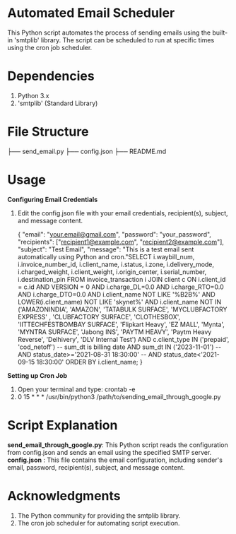 # Automated Email Scheduler
This Python script automates the process of sending emails using the built-in 'smtplib' library. The script can be scheduled to run at specific times using the cron job scheduler.


# Dependencies
1. Python 3.x
2. 'smtplib' (Standard Library)

# File Structure

├── send_email.py
├── config.json
├── README.md

# Usage

**Configuring Email Credentials**
1. Edit the config.json file with your email credentials, recipient(s), subject, and message content.

    {
    "email": "your.email@gmail.com",
    "password": "your_password",
    "recipients": ["recipient1@example.com", "recipient2@example.com"],
    "subject": "Test Email",
    "message": "This is a test email sent automatically using Python and cron."SELECT i.waybill_num,
       i.invoice_number_id,
       i.client_name,
       i.status,
       i.zone,
       i.delivery_mode,
       i.charged_weight,
       i.client_weight,
       i.origin_center,
       i.serial_number,
       i.destination_pin
FROM invoice_transaction i
JOIN client c ON i.client_id = c.id
AND VERSION = 0
AND i.charge_DL=0.0
AND i.charge_RTO=0.0
AND i.charge_DTO=0.0
AND i.client_name NOT LIKE '%B2B%'
AND LOWER(i.client_name) NOT LIKE 'skynet%'
AND i.client_name NOT IN ('AMAZONINDIA',
                          'AMAZON',
                          'TATABULK SURFACE',
                          'MYCLUBFACTORY EXPRESS' ,
                          'CLUBFACTORY SURFACE',
                          'CLOTHESBOX',
                          'IITTECHFESTBOMBAY SURFACE',
                          'Flipkart Heavy',
                          'EZ MALL',
                          'Mynta',
                          'MYNTRA SURFACE',
                          'Jabong INS',
                          'PAYTM HEAVY',
                          'Paytm Heavy Reverse',
                          'Delhivery',
                          'DLV Internal Test')
AND c.client_type IN ('prepaid', 'cod_netoff')
-- sum_dt is billing date 
AND sum_dt IN ('2023-11-01')
-- AND status_date>='2021-08-31 18:30:00'
-- AND status_date<'2021-09-15 18:30:00'
ORDER BY i.client_name;
   }

**Setting up Cron Job**

1. Open your terminal and type:
   crontab -e
2. 0 15 * * * /usr/bin/python3 /path/to/sending_email_through_google.py

# Script Explanation

**send_email_through_google.py**: This Python script reads the configuration from config.json and sends an email using the specified SMTP server.
**config.json** : This file contains the email configuration, including sender's email, password, recipient(s), subject, and message content.

# Acknowledgments
1. The Python community for providing the smtplib library.
2. The cron job scheduler for automating script execution.
